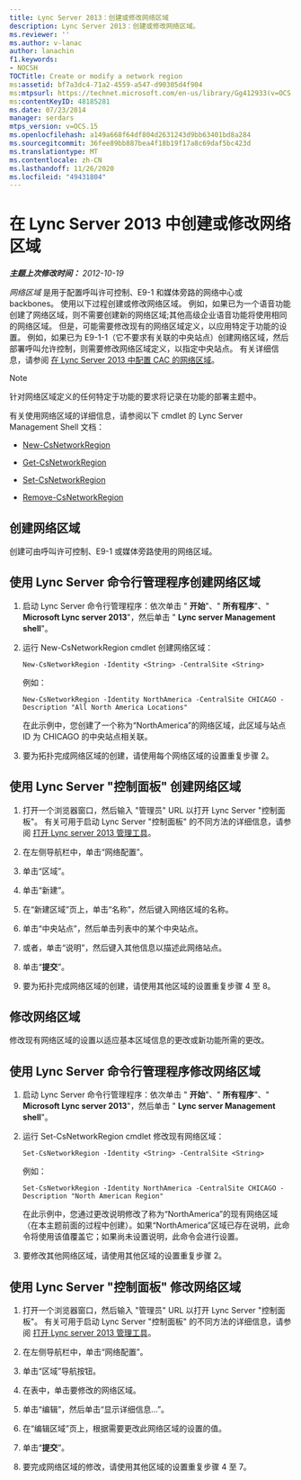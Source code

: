 ```yaml
---
title: Lync Server 2013：创建或修改网络区域
description: Lync Server 2013：创建或修改网络区域。
ms.reviewer: ''
ms.author: v-lanac
author: lanachin
f1.keywords:
- NOCSH
TOCTitle: Create or modify a network region
ms:assetid: bf7a3dc4-71a2-4559-a547-d90305d4f904
ms:mtpsurl: https://technet.microsoft.com/en-us/library/Gg412933(v=OCS.15)
ms:contentKeyID: 48185281
ms.date: 07/23/2014
manager: serdars
mtps_version: v=OCS.15
ms.openlocfilehash: a149a668f64df804d2631243d9bb63401bd8a284
ms.sourcegitcommit: 36fee89bb887bea4f18b19f17a8c69daf5bc423d
ms.translationtype: MT
ms.contentlocale: zh-CN
ms.lasthandoff: 11/26/2020
ms.locfileid: "49431804"
---
```

# <a name="create-or-modify-a-network-region-in-lync-server-2013"></a>在 Lync Server 2013 中创建或修改网络区域

<div data-xmlns="http://www.w3.org/1999/xhtml">

<div class="topic" data-xmlns="http://www.w3.org/1999/xhtml" data-msxsl="urn:schemas-microsoft-com:xslt" data-cs="https://msdn.microsoft.com/">

<div data-asp="https://msdn2.microsoft.com/asp">



</div>

<div id="mainSection">

<div id="mainBody">

<span> </span>

_**主题上次修改时间：** 2012-10-19_

*网络区域* 是用于配置呼叫许可控制、E9-1 和媒体旁路的网络中心或 backbones。 使用以下过程创建或修改网络区域。 例如，如果已为一个语音功能创建了网络区域，则不需要创建新的网络区域;其他高级企业语音功能将使用相同的网络区域。 但是，可能需要修改现有的网络区域定义，以应用特定于功能的设置。 例如，如果已为 E9-1-1（它不要求有关联的中央站点）创建网络区域，然后部署呼叫允许控制，则需要修改网络区域定义，以指定中央站点。 有关详细信息，请参阅 [在 Lync Server 2013 中配置 CAC 的网络区域](lync-server-2013-configure-network-regions-for-cac.md)。

<div>


> [!NOTE]  
> 针对网络区域定义的任何特定于功能的要求将记录在功能的部署主题中。



</div>

有关使用网络区域的详细信息，请参阅以下 cmdlet 的 Lync Server Management Shell 文档：

  - [New-CsNetworkRegion](https://docs.microsoft.com/powershell/module/skype/New-CsNetworkRegion)

  - [Get-CsNetworkRegion](https://docs.microsoft.com/powershell/module/skype/Get-CsNetworkRegionLink)

  - [Set-CsNetworkRegion](https://docs.microsoft.com/powershell/module/skype/Set-CsNetworkRegion)

  - [Remove-CsNetworkRegion](https://docs.microsoft.com/powershell/module/skype/Remove-CsNetworkRegion)

<div>

## <a name="create-a-network-region"></a>创建网络区域

创建可由呼叫许可控制、E9-1 或媒体旁路使用的网络区域。

<div>

## <a name="to-create-a-network-region-using-lync-server-management-shell"></a>使用 Lync Server 命令行管理程序创建网络区域

1.  启动 Lync Server 命令行管理程序：依次单击 " **开始**"、" **所有程序**"、" **Microsoft Lync server 2013**"，然后单击 " **Lync server Management shell**"。

2.  运行 New-CsNetworkRegion cmdlet 创建网络区域：
    
        New-CsNetworkRegion -Identity <String> -CentralSite <String>
    
    例如：
    
        New-CsNetworkRegion -Identity NorthAmerica -CentralSite CHICAGO -Description "All North America Locations"
    
    在此示例中，您创建了一个称为“NorthAmerica”的网络区域，此区域与站点 ID 为 CHICAGO 的中央站点相关联。

3.  要为拓扑完成网络区域的创建，请使用每个网络区域的设置重复步骤 2。

</div>

<div>

## <a name="to-create-a-network-region-using-lync-server-control-panel"></a>使用 Lync Server "控制面板" 创建网络区域

1.  打开一个浏览器窗口，然后输入 "管理员" URL 以打开 Lync Server "控制面板"。 有关可用于启动 Lync Server "控制面板" 的不同方法的详细信息，请参阅 [打开 Lync server 2013 管理工具](lync-server-2013-open-lync-server-administrative-tools.md)。

2.  在左侧导航栏中，单击“网络配置”。

3.  单击“区域”。

4.  单击“新建”。

5.  在“新建区域”页上，单击“名称”，然后键入网络区域的名称。

6.  单击“中央站点”，然后单击列表中的某个中央站点。

7.  或者，单击“说明”，然后键入其他信息以描述此网络站点。

8.  单击“**提交**”。

9.  要为拓扑完成网络区域的创建，请使用其他区域的设置重复步骤 4 至 8。

</div>

</div>

<div>

## <a name="modify-a-network-region"></a>修改网络区域

修改现有网络区域的设置以适应基本区域信息的更改或新功能所需的更改。

<div>

## <a name="to-modify-a-network-region-using-lync-server-management-shell"></a>使用 Lync Server 命令行管理程序修改网络区域

1.  启动 Lync Server 命令行管理程序：依次单击 " **开始**"、" **所有程序**"、" **Microsoft Lync server 2013**"，然后单击 " **Lync server Management shell**"。

2.  运行 Set-CsNetworkRegion cmdlet 修改现有网络区域：
    
        Set-CsNetworkRegion -Identity <String> -CentralSite <String>
    
    例如：
    
        Set-CsNetworkRegion -Identity NorthAmerica -CentralSite CHICAGO -Description "North American Region"
    
    在此示例中，您通过更改说明修改了称为“NorthAmerica”的现有网络区域（在本主题前面的过程中创建）。如果“NorthAmerica”区域已存在说明，此命令将使用该值覆盖它；如果尚未设置说明，此命令会进行设置。

3.  要修改其他网络区域，请使用其他区域的设置重复步骤 2。

</div>

<div>

## <a name="to-modify-a-network-region-using-lync-server-control-panel"></a>使用 Lync Server "控制面板" 修改网络区域

1.  打开一个浏览器窗口，然后输入 "管理员" URL 以打开 Lync Server "控制面板"。 有关可用于启动 Lync Server "控制面板" 的不同方法的详细信息，请参阅 [打开 Lync server 2013 管理工具](lync-server-2013-open-lync-server-administrative-tools.md)。

2.  在左侧导航栏中，单击“网络配置”。

3.  单击“区域”导航按钮。

4.  在表中，单击要修改的网络区域。

5.  单击“编辑”，然后单击“显示详细信息...”。

6.  在“编辑区域”页上，根据需要更改此网络区域的设置的值。

7.  单击“**提交**”。

8.  要完成网络区域的修改，请使用其他区域的设置重复步骤 4 至 7。

</div>

</div>

</div>

<span> </span>

</div>

</div>

</div>

